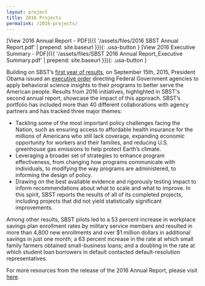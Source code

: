 ```yaml
---
layout: project
title: 2016 Projects
permalink: /2016-projects/
---
```


[View 2016 Annual Report - PDF]({{ '/assets/files/2016 SBST Annual Report.pdf' | prepend: site.baseurl }}){: .usa-button }
[View 2016 Executive Summary - PDF]({{ '/assets/files/SBST 2016 Annual Report_Executive Summary.pdf' | prepend: site.baseurl }}){: .usa-button }

Building on SBST’s [first year of results](https://www.whitehouse.gov/the-press-office/2015/09/15/fact-sheet-president-obama-signs-executive-order-white-house-announces), on September 15th, 2015, President Obama issued an [executive order](https://www.whitehouse.gov/the-press-office/2015/09/15/executive-order-using-behavioral-science-insights-better-serve-american) directing Federal Government agencies to apply behavioral science insights to their programs to better serve the American people. Results from 2016 initiatives, highlighted in SBST's second annual report, showcase the impact of this approach. SBST’s portfolio has included more than 40 different collaborations with agency partners and has tracked three major themes:

 - Tackling some of the most important policy challenges facing the Nation, such as ensuring access to affordable health insurance for the millions of Americans who still lack coverage, expanding economic opportunity for workers and their families, and reducing U.S. greenhouse gas emissions to help protect Earth’s climate.
 - Leveraging a broader set of strategies to enhance program effectiveness, from changing how programs communicate with individuals, to modifying the way programs are administered, to informing the design of policy.
 - Drawing on the best available evidence and rigorously testing impact to inform recommendations about what to scale and what to improve. In this spirit, SBST reports the results of all of its completed projects, including projects that did not yield statistically significant improvements.

Among other results, SBST pilots led to a 53 percent increase in workplace savings plan enrollment rates by military service members and resulted in more than 4,800 new enrollments and over $1 million dollars in additional savings in just one month; a 63 percent increase in the rate at which small family farmers obtained small-business loans; and a doubling in the rate at which student loan borrowers in default contacted default-resolution representatives.

For more resources from the release of the 2016 Annual Report, please visit  [here](https://sbst.gov/resources).
